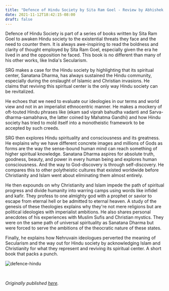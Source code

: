 ```yaml
---
title: "Defence of Hindu Society by Sita Ram Goel - Review by Abhishek Desikan"
date: 2021-11-12T18:42:15-08:00
draft: false
---
```


Defence of Hindu Society is part of a series of books written by Sita Ram Goel to awaken Hindu society to the existential threats they face and the need to counter them. It is always awe-inspiring to read the boldness and clarity of thought employed by Sita Ram Goel, especially given the era he lived in and the opposition he faced. This book is no different than many of his other works, like India's Secularism.

SRG makes a case for the Hindu society by highlighting that its spiritual center, Sanatana Dharma, has always sustained the Hindu community, especially during the onslaught of Islamic and Christian invasions. He claims that reviving this spiritual center is the only way Hindu society can be revitalized.

He echoes that we need to evaluate our ideologies in our terms and world view and not in an imperialist ethnocentric manner. He makes a mockery of oft-touted Hindu phrases like (ekam sad viprah bahudha vadanti and Sarva-dharma-samabhava, the latter coined by Mahatma Gandhi) and how Hindu society has tried to mold itself into a monotheistic framework to be accepted by such creeds.

SRG then explores Hindu spirituality and consciousness and its greatness. He explains why we have different concrete images and millions of Gods as forms are the way the sense-bound human mind can reach something of higher spiritual knowledge. Sanatana Dharma aspires for absolute truth, goodness, beauty, and power in every human being and explores human consciousness. And the way to God-discovery is through self-discovery. He compares this to other polytheistic cultures that existed worldwide before Christianity and Islam went about eliminating them almost entirely.

He then expounds on why Christianity and Islam impede the path of spiritual progress and divide humanity into warring camps using words like infidel and kafir. They profess to one almighty god with a prophet or savior to escape from eternal hell or be admitted to eternal heaven. A study of the genesis of these theologies explains why they're not mere religions but are political ideologies with imperialist ambitions. He also shares personal anecdotes of his experiences with Muslim Sufis and Christian mystics. They were on the same path of universal spirituality as Sanatana Dharma but were forced to serve the ambitions of the theocratic nature of these states.

Finally, he explains how Nehruvain ideologues perverted the meaning of Secularism and the way out for Hindu society by acknowledging Islam and Christianity for what they represent and reviving its spiritual center. A short book that packs a punch.


![defence-hindu](/defence-hindu.jpg)

&nbsp;&nbsp;

*Originally published [here](https://www.goodreads.com/review/show/3907846562).*